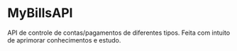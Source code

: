 # MyBillsAPI
API de controle de contas/pagamentos de diferentes tipos. Feita com intuito de aprimorar conhecimentos e estudo.
